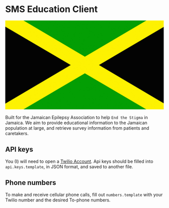 # SMS Education Client

![Jamaican Flag](/images/jamaican-flag.jpg)

Built for the Jamaican Epilepsy Association to help `End the Stigma` in Jamaica.
We aim to provide educational information to the Jamaican population at large, and retrieve
survey information from patients and caretakers.

## API keys
You (I) will need to open a [Twilio Account](http://twilio.com). Api keys should be filled into `api.keys.template`, in JSON format, and saved to another file.

## Phone numbers
To make and receive cellular phone calls, fill out `numbers.template` with your Twilio number and the desired To-phone numbers.
